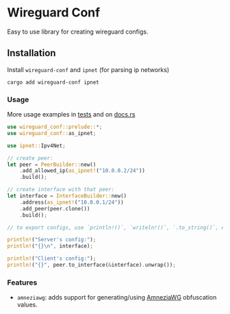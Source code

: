 # Wireguard Conf

Easy to use library for creating wireguard configs.

## Installation

Install `wireguard-conf` and `ipnet` (for parsing ip networks)

```shell
cargo add wireguard-conf ipnet
```

### Usage

More usage examples in [tests](tests/) and on [docs.rs](https://docs.rs/wireguard-conf)

```rust
use wireguard_conf::prelude::*;
use wireguard_conf::as_ipnet;

use ipnet::Ipv4Net;

// create peer:
let peer = PeerBuilder::new()
    .add_allowed_ip(as_ipnet!("10.0.0.2/24"))
    .build();

// create interface with that peer:
let interface = InterfaceBuilder::new()
    .address(as_ipnet!("10.0.0.1/24"))
    .add_peer(peer.clone())
    .build();

// to export configs, use `println!()`, `writeln!()`, `.to_string()`, etc.

println!("Server's config:");
println!("{}\n", interface);

println!("Client's config:");
println!("{}", peer.to_interface(&interface).unwrap());
```

### Features

- `amneziawg`: adds support for generating/using [AmneziaWG](https://docs.amnezia.org/documentation/amnezia-wg/) obfuscation values.
